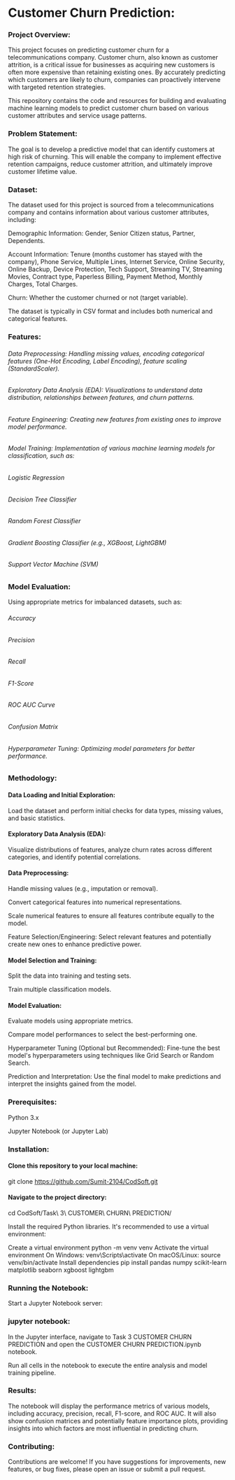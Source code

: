 # Customer Churn Prediction: 

### Project Overview:

This project focuses on predicting customer churn for a telecommunications company. Customer churn, also known as customer attrition, is a critical issue for businesses as acquiring new customers is often more expensive than retaining existing ones. By accurately predicting which customers are likely to churn, companies can proactively intervene with targeted retention strategies.

This repository contains the code and resources for building and evaluating machine learning models to predict customer churn based on various customer attributes and service usage patterns.

### Problem Statement:


The goal is to develop a predictive model that can identify customers at high risk of churning. This will enable the company to implement effective retention campaigns, reduce customer attrition, and ultimately improve customer lifetime value.

### Dataset:

The dataset used for this project is sourced from a telecommunications company and contains information about various customer attributes, including:

Demographic Information: Gender, Senior Citizen status, Partner, Dependents.

Account Information: Tenure (months customer has stayed with the company), Phone Service, Multiple Lines, Internet Service, Online Security, Online Backup, Device Protection, Tech Support, Streaming TV, Streaming Movies, Contract type, Paperless Billing, Payment Method, Monthly Charges, Total Charges.

Churn: Whether the customer churned or not (target variable).

The dataset is typically in CSV format and includes both numerical and categorical features.

### Features:

###### Data Preprocessing: Handling missing values, encoding categorical features (One-Hot Encoding, Label Encoding), feature scaling (StandardScaler).

###### Exploratory Data Analysis (EDA): Visualizations to understand data distribution, relationships between features, and churn patterns.

###### Feature Engineering: Creating new features from existing ones to improve model performance.

###### Model Training: Implementation of various machine learning models for classification, such as:

###### Logistic Regression

###### Decision Tree Classifier

###### Random Forest Classifier

###### Gradient Boosting Classifier (e.g., XGBoost, LightGBM)

###### Support Vector Machine (SVM)

### Model Evaluation: 
Using appropriate metrics for imbalanced datasets, such as:

###### Accuracy

###### Precision

###### Recall

###### F1-Score

###### ROC AUC Curve

###### Confusion Matrix

###### Hyperparameter Tuning: Optimizing model parameters for better performance.


### Methodology: 


#### Data Loading and Initial Exploration: 
Load the dataset and perform initial checks for data types, missing values, and basic statistics.

#### Exploratory Data Analysis (EDA): 
Visualize distributions of features, analyze churn rates across different categories, and identify potential correlations.

#### Data Preprocessing: 


Handle missing values (e.g., imputation or removal).

Convert categorical features into numerical representations.

Scale numerical features to ensure all features contribute equally to the model.

Feature Selection/Engineering: Select relevant features and potentially create new ones to enhance predictive power.

#### Model Selection and Training:


Split the data into training and testing sets.

Train multiple classification models.

#### Model Evaluation:


Evaluate models using appropriate metrics.

Compare model performances to select the best-performing one.

Hyperparameter Tuning (Optional but Recommended): Fine-tune the best model's hyperparameters using techniques like Grid Search or Random Search.

Prediction and Interpretation: Use the final model to make predictions and interpret the insights gained from the model.



### Prerequisites: 

Python 3.x

Jupyter Notebook (or Jupyter Lab)

### Installation:


#### Clone this repository to your local machine:

git clone https://github.com/Sumit-2104/CodSoft.git

#### Navigate to the project directory:


cd CodSoft/Task\ 3\ CUSTOMER\ CHURN\ PREDICTION/

Install the required Python libraries. It's recommended to use a virtual environment:

Create a virtual environment
python -m venv venv
Activate the virtual environment
On Windows:
venv\Scripts\activate
On macOS/Linux:
source venv/bin/activate
Install dependencies
pip install pandas numpy scikit-learn matplotlib seaborn xgboost lightgbm

### Running the Notebook:

Start a Jupyter Notebook server:

### jupyter notebook:


In the Jupyter interface, navigate to Task 3 CUSTOMER CHURN PREDICTION and open the CUSTOMER CHURN PREDICTION.ipynb notebook.

Run all cells in the notebook to execute the entire analysis and model training pipeline.

### Results:

The notebook will display the performance metrics of various models, including accuracy, precision, recall, F1-score, and ROC AUC. It will also show confusion matrices and potentially feature importance plots, providing insights into which factors are most influential in predicting churn.

### Contributing:

Contributions are welcome! If you have suggestions for improvements, new features, or bug fixes, please open an issue or submit a pull request.
